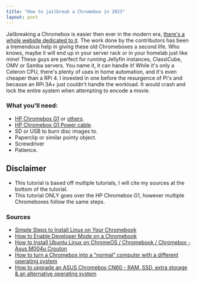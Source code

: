 ```yaml
---
title: "How to jailbreak a Chromebox in 2023"
layout: post
---
```


Jailbreaking a Chromebox is easier then ever in the modern era, [there's a whole website dedicated to it](https://mrchromebox.tech/). The work done by the contributors has been a tremendous help in giving these old Chromeboxes a second life. Who knows, maybe it will end up in your server rack or in your homelab just like mine! These guys are perfect for running Jellyfin instances, ClassiCube, OMV or Samba servers. You name it, it can handle it! While it's only a Celeron CPU, there's plenty of uses in home automation, and it's even cheaper than a RPi 4. I invested in one before the resurgence of Pi's and because an RPi 3A+ just couldn't handle the workload. It would crash and lock the entire system when attempting to encode a movie.


### What you'll need:
- [HP Chromebox G1](https://www.ebay.com/itm/394619200540) or [others](https://ebay.to/3irYF1g).
- [HP Chromebox G1 Power cable](https://www.ebay.com/itm/373856763465).
- SD or USB to burn disc images to.
- Paperclip or similar pointy object.
- Screwdriver
- Patience.

## Disclaimer
- This tutorial is based off multiple tutorials, I will cite my sources at the bottom of the tutorial.
- This tutorial ONLY goes over the HP Chromebox G1, however multiple Chromeboxes follow the same steps.


### Sources
- [Simple Steps to Install Linux on Your Chromebook](https://www.wikihow.com/Install-Linux-on-a-Chromebook#:~:text=Press%20and%20hold%20down%20the,and%20enter%20into%20Recovery%20Mode.&text=Press%20Ctrl%20%2B%20D%20when%20the,want%20to%20enter%20Developer%20Mode.)
- [How to Enable Developer Mode on a Chromebook](https://www.wikihow.com/Enable-Developer-Mode-on-a-Chromebook)
- [How to Install Ubuntu Linux on ChromeOS / Chromebook / Chromebox - Asus M004u Crouton](https://youtu.be/_xsqrQw1kbs)
- [How to turn a Chromebox into a "normal" computer with a different operating system](https://youtu.be/6t4upBIKxUo)
- [How to upgrade an ASUS Chromebox CN60 - RAM, SSD, extra storage & an alternative operating system](https://youtu.be/fK360PSepiE)